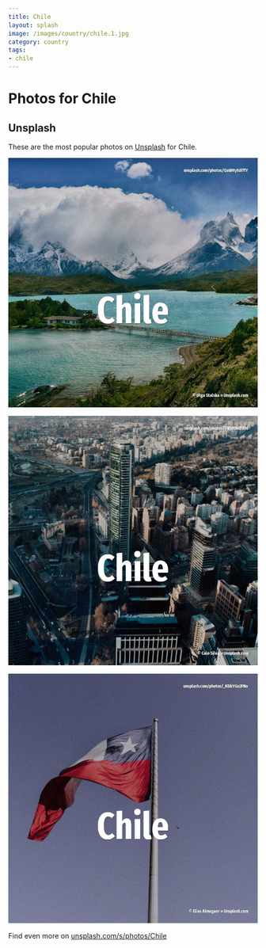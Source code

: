 ```yaml
---
title: Chile
layout: splash
image: /images/country/chile.1.jpg
category: country
tags:
- chile
---
```

# Photos for Chile

## Unsplash

These are the most popular photos on [Unsplash](https://unsplash.com) for Chile.

![Chile](/images/country/chile.1.jpg)

![Chile](/images/country/chile.2.jpg)

![Chile](/images/country/chile.3.jpg)

Find even more on [unsplash.com/s/photos/Chile](https://unsplash.com/s/photos/Chile)